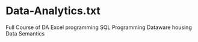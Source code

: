 # Data-Analytics.txt

Full Course of DA
Excel programming 
SQL Programming 
Dataware housing
Data Semantics 
